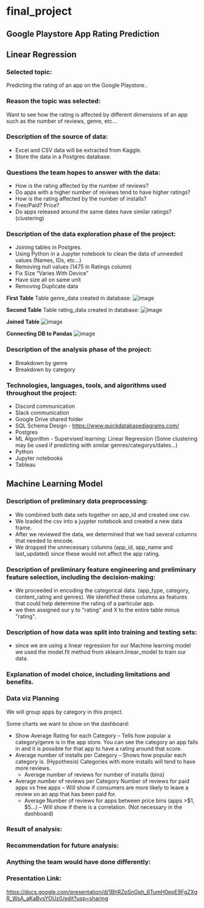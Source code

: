 # final_project

## Google Playstore App Rating Prediction


## Linear Regression
###  Selected topic:
Predicting the rating of an app on the Google Playstore..
###  Reason the topic was selected:
Want to see how the rating is affected by different dimensions of an app such as the number of reviews, genre, etc…
###  Description of the source of data:
* Excel and CSV data will be extracted from Kaggle.
* Store the data in a Postgres database.
### Questions the team hopes to answer with the data:
* How is the rating affected by the number of reviews?
* Do apps with a higher number of reviews tend to have higher ratings?
* How is the rating affected by the number of installs?
* Free/Paid? Price? 
* Do apps released around the same dates have similar ratings? (clustering)
### Description of the data exploration phase of the project:
* Joining tables in Postgres.
* Using Python in a Jupyter notebook to clean the data of unneeded values (Names, IDs, etc…)
* Removing null values (1475 in Ratings column)
* Fix Size “Varies With Device”
* Have size all on same unit
* Removing Duplicate data


**First Table**
Table genre_data created in database:
![image](https://user-images.githubusercontent.com/96017493/170596067-1087d67e-5fb7-4358-90ff-b5dd80a74905.png)

**Second Table**
Table rating_data created in database:
![image](https://user-images.githubusercontent.com/96017493/170605797-92e48a22-67d6-4551-b80c-ad871c611ffd.png)

**Joined Table**
![image](https://user-images.githubusercontent.com/96017493/170841657-04891652-b6fb-4392-b82f-2a49de613b83.png)


**Connecting DB to Pandas**
![image](https://user-images.githubusercontent.com/96017493/170846041-d01928c2-7d34-4e9f-b28f-34887cf1735b.png)



### Description of the analysis phase of the project:
* Breakdown by genre
* Breakdown by category
### Technologies, languages, tools, and algorithms used throughout the project:
* Discord communication
* Slack communication
* Google Drive shared folder
* SQL Schema Design - https://www.quickdatabasediagrams.com/
* Postgres
* ML Algorithm - Supervised learning: Linear Regression (Some clustering may be used if predicting with similar genres/categorys/dates…)
* Python
* Jupyter notebooks
* Tableau

## Machine Learning Model
### Description of preliminary data preprocessing:
  - We combined both data sets together on app_id and created one csv.
  - We loaded the csv into a juypter notebook and created a new data frame. 
  - After we reviewed the data, we determined that we had several columns that needed to encode. 
  - We dropped the unnecessary columns (app_id, app_name and last_updated) since these would not affect the app rating.  
### Description of preliminary feature engineering and preliminary feature selection, including the decision-making:
  - We proceeded in encoding the categorical data. (app_type, category, content_rating and genres).  We identified these columns as features that could help determine the rating of a particular app.
  - we then assigned our y to "rating" and X to the entire table minus "rating". 
### Description of how data was split into training and testing sets:
  - since we are using a linear regression for our Machine learning model we used the model.fit method from sklearn.linear_model to train our data.  
### Explanation of model choice, including limitations and benefits.


### Data viz Planning

We will group apps by category in this project.

Some charts we want to show on the dashboard:

* Show Average Rating for each Category – Tells how popular a category/genre is in the app store. You can see the category an app falls in and it is possible for that app to have a rating around that score.
* Average number of installs per Category – Shows how popular each category is. (Hypothesis) Categories with more installs will tend to have more reviews.
	* Average number of reviews for number of installs (bins)
* Average number of reviews per Category
Number of reviews for paid apps vs free apps – Will show if consumers are more likely to leave a review on an app that has been paid for.
	* Average Number of reviews for apps between price bins (apps >$1, $5…) – Will show if there is a correlation. (Not necessary in the dashboard)


### Result of analysis:
### Recommendation for future analysis:
### Anything the team would have done differently:

### Presentation Link:
https://docs.google.com/presentation/d/1BhRZpSnGph_6TumH0epE9FgZXgR_WsA_aKaBvsYOUz0/edit?usp=sharing


